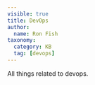 ```yaml
---
visible: true
title: DevOps
author:
  name: Ron Fish
taxonomy:
  category: KB
  tag: [devops]
---
```


All things related to devops.

